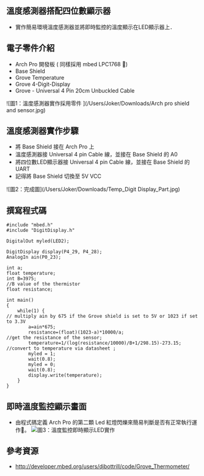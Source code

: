 
## 溫度感測器搭配四位數顯示器

* 實作簡易環境溫度感測器並將即時監控的溫度顯示在LED顯示器上．

## 電子零件介紹

* Arch Pro 開發板 ( 同樣採用 mbed  LPC1768 )
* Base Shield 
* Grove Temperature 
* Grove 4-Digit-Display 
* Grove - Universal 4 Pin 20cm Unbuckled Cable

![圖1：溫度感測器實作採用零件 ](/Users/Joker/Downloads/Arch pro shield and sensor.jpg)

## 溫度感測器實作步驟

* 將 Base Shield 接在 Arch Pro 上 
* 溫度感測器接 Universal 4 pin Cable 線，並接在 Base Shield 的 A0 
* 將四位數LED顯示器接 Universal 4 pin Cable 線，並接在 Base Shield 的 UART
* 記得將 Base Shield 切換至 5V VCC 

![圖2：完成圖](/Users/Joker/Downloads/Temp_Digit Display_Part.jpg)

## 撰寫程式碼

```
#include "mbed.h"
#include "DigitDisplay.h"

DigitalOut myled(LED2);

DigitDisplay display(P4_29, P4_28);
AnalogIn ain(P0_23);

int a;
float temperature;
int B=3975;                                                         //B value of the thermistor
float resistance;

int main()
{
    while(1) {
// multiply ain by 675 if the Grove shield is set to 5V or 1023 if set to 3.3V
        a=ain*675;
        resistance=(float)(1023-a)*10000/a;                         //get the resistance of the sensor;
        temperature=1/(log(resistance/10000)/B+1/298.15)-273.15;    //convert to temperature via datasheet ;
        myled = 1;
        wait(0.8);
        myled = 0;
        wait(0.8);
        display.write(temperature);
    }
}

```
## 即時溫度監控顯示畫面 

* 由程式碼定義 Arch Pro 的第二顆 Led 紅燈閃爍來簡易判斷是否有正常執行運作。
![圖3：溫度監控即時顯示LED實作](/Users/Joker/Downloads/temperature_detector_prototype.jpg)

## 參考資源
* http://developer.mbed.org/users/djbottrill/code/Grove_Thermometer/

